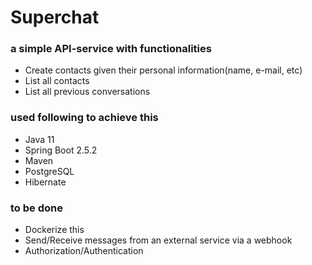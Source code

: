 # Superchat

### a simple API-service with functionalities
  * Create contacts given their personal information(name, e-mail, etc)
  * List all contacts
  * List all previous conversations

### used following to achieve this
  * Java 11
  * Spring Boot 2.5.2
  * Maven
  * PostgreSQL
  * Hibernate


### to be done
  * Dockerize this
  * Send/Receive messages from an external service via a webhook 
  * Authorization/Authentication
